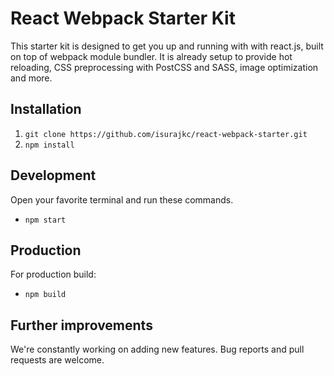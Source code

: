 
# React Webpack Starter Kit

This starter kit is designed to get you up and running with with react.js, built on top of webpack module bundler. It is already setup to provide hot reloading, CSS preprocessing with PostCSS and SASS, image optimization and more. 


## Installation
1. `git clone https://github.com/isurajkc/react-webpack-starter.git`
2.  `npm install`

## Development

Open your favorite terminal and run these commands. 
- `npm start`


## Production

For production build:
-  `npm build`


## Further improvements

We're constantly working on adding new features. Bug reports and pull requests are welcome.
